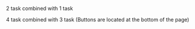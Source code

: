 2 task combined with 1 task

4 task combined with 3 task (Buttons are located at the bottom of the page)
